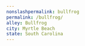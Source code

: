 ```yaml
---
﻿nonslashpermalink: bullfrog
permalink: /bullfrog/
alley: Bullfrog
city: Myrtle Beach
state: South Carolina
---
```

